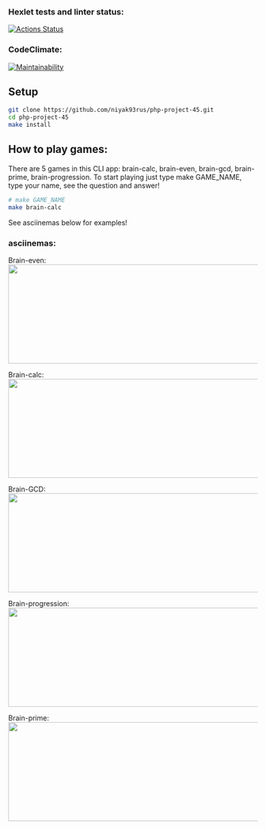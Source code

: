 ### Hexlet tests and linter status:
[![Actions Status](https://github.com/niyak93rus/php-project-45/actions/workflows/hexlet-check.yml/badge.svg)](https://github.com/niyak93rus/php-project-45/actions)

### CodeClimate:
[![Maintainability](https://api.codeclimate.com/v1/badges/710c084e2414fdd9256a/maintainability)](https://codeclimate.com/github/niyak93rus/php-project-45/maintainability)


## Setup

```bash
git clone https://github.com/niyak93rus/php-project-45.git
cd php-project-45
make install
```

## How to play games:
There are 5 games in this CLI app: brain-calc, brain-even, brain-gcd, brain-prime, brain-progression.
To start playing just type make GAME_NAME, type your name, see the question and answer!

```bash
# make GAME_NAME
make brain-calc
```
See asciinemas below for examples!

### asciinemas:
Brain-even:
<a href="https://asciinema.org/a/r4gGkt6wjFutTzoxWs703wRBT" target="_blank"><img src="https://asciinema.org/a/r4gGkt6wjFutTzoxWs703wRBT.svg" width="800" height="200" /></a>

Brain-calc:
<a href="https://asciinema.org/a/623180" target="_blank"><img src="https://asciinema.org/a/623180.svg" width="800" height="200" /></a>

Brain-GCD:
<a href="https://asciinema.org/a/623183" target="_blank"><img src="https://asciinema.org/a/623183.svg" width="800" height="200" /></a>

Brain-progression:
<a href="https://asciinema.org/a/623185" target="_blank"><img src="https://asciinema.org/a/623185.svg" width="800" height="200" /></a>

Brain-prime:
<a href="https://asciinema.org/a/623289" target="_blank"><img src="https://asciinema.org/a/623289.svg" width="800" height="200" /></a>
